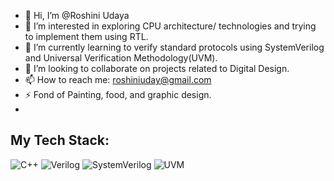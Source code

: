 - 👋 Hi, I’m @Roshini Udaya
- 👀 I’m interested in exploring CPU architecture/ technologies and trying to implement them using RTL.
- 🌱 I’m currently learning to verify standard protocols using SystemVerilog and Universal Verification Methodology(UVM). 
- 💞️ I’m looking to collaborate on projects related to Digital Design.
- 📫 How to reach me: roshiniuday@gmail.com
- ⚡ Fond of Painting, food, and graphic design.
-  
## My Tech Stack:

![C++](https://img.shields.io/badge/C%2B%2B%20-%200000ff?style=for-the-badge)
![Verilog](https://img.shields.io/badge/Verilog%20-%20%23F7DF1E?style=for-the-badge)
![SystemVerilog](https://img.shields.io/badge/SystemVerilog%20-%20%234285F4?style=for-the-badge)
![UVM](https://img.shields.io/badge/UVM%20-%20%23232F3E?style=for-the-badge)


<!---
RoshiniUdayaKumar/RoshiniUdayaKumar is a ✨ special ✨ repository because its `README.md` (this file) appears on your GitHub profile.
You can click the Preview link to take a look at your changes.
--->
